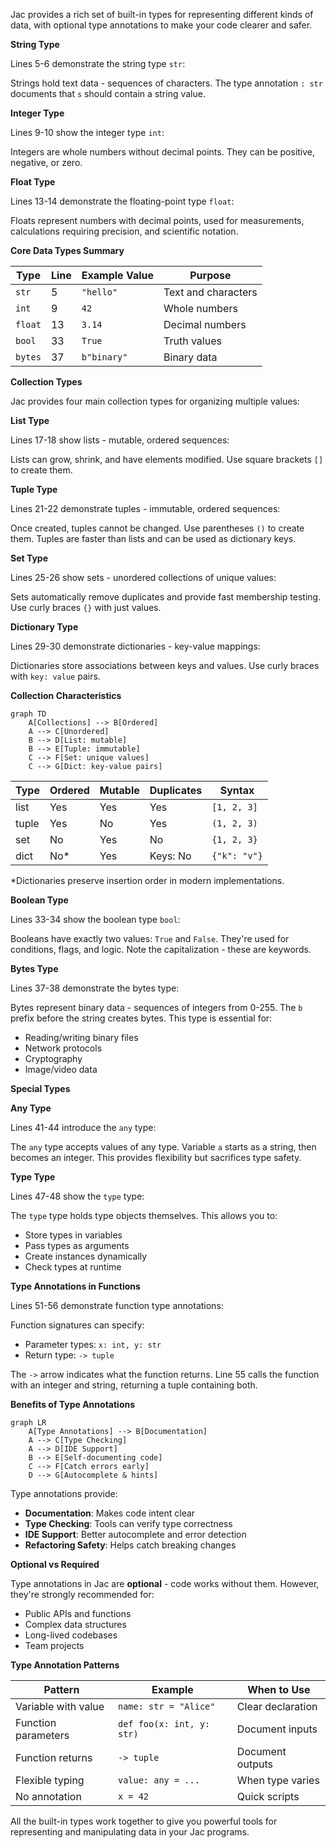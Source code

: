 Jac provides a rich set of built-in types for representing different kinds of data, with optional type annotations to make your code clearer and safer.

**String Type**

Lines 5-6 demonstrate the string type `str`:

Strings hold text data - sequences of characters. The type annotation `: str` documents that `s` should contain a string value.

**Integer Type**

Lines 9-10 show the integer type `int`:

Integers are whole numbers without decimal points. They can be positive, negative, or zero.

**Float Type**

Lines 13-14 demonstrate the floating-point type `float`:

Floats represent numbers with decimal points, used for measurements, calculations requiring precision, and scientific notation.

**Core Data Types Summary**

| Type | Line | Example Value | Purpose |
|------|------|---------------|---------|
| `str` | 5 | `"hello"` | Text and characters |
| `int` | 9 | `42` | Whole numbers |
| `float` | 13 | `3.14` | Decimal numbers |
| `bool` | 33 | `True` | Truth values |
| `bytes` | 37 | `b"binary"` | Binary data |

**Collection Types**

Jac provides four main collection types for organizing multiple values:

**List Type**

Lines 17-18 show lists - mutable, ordered sequences:

Lists can grow, shrink, and have elements modified. Use square brackets `[]` to create them.

**Tuple Type**

Lines 21-22 demonstrate tuples - immutable, ordered sequences:

Once created, tuples cannot be changed. Use parentheses `()` to create them. Tuples are faster than lists and can be used as dictionary keys.

**Set Type**

Lines 25-26 show sets - unordered collections of unique values:

Sets automatically remove duplicates and provide fast membership testing. Use curly braces `{}` with just values.

**Dictionary Type**

Lines 29-30 demonstrate dictionaries - key-value mappings:

Dictionaries store associations between keys and values. Use curly braces with `key: value` pairs.

**Collection Characteristics**

```mermaid
graph TD
    A[Collections] --> B[Ordered]
    A --> C[Unordered]
    B --> D[List: mutable]
    B --> E[Tuple: immutable]
    C --> F[Set: unique values]
    C --> G[Dict: key-value pairs]
```

| Type | Ordered | Mutable | Duplicates | Syntax |
|------|---------|---------|------------|--------|
| list | Yes | Yes | Yes | `[1, 2, 3]` |
| tuple | Yes | No | Yes | `(1, 2, 3)` |
| set | No | Yes | No | `{1, 2, 3}` |
| dict | No* | Yes | Keys: No | `{"k": "v"}` |

*Dictionaries preserve insertion order in modern implementations.

**Boolean Type**

Lines 33-34 show the boolean type `bool`:

Booleans have exactly two values: `True` and `False`. They're used for conditions, flags, and logic. Note the capitalization - these are keywords.

**Bytes Type**

Lines 37-38 demonstrate the bytes type:

Bytes represent binary data - sequences of integers from 0-255. The `b` prefix before the string creates bytes. This type is essential for:
- Reading/writing binary files
- Network protocols
- Cryptography
- Image/video data

**Special Types**

**Any Type**

Lines 41-44 introduce the `any` type:

The `any` type accepts values of any type. Variable `a` starts as a string, then becomes an integer. This provides flexibility but sacrifices type safety.

**Type Type**

Lines 47-48 show the `type` type:

The `type` type holds type objects themselves. This allows you to:
- Store types in variables
- Pass types as arguments
- Create instances dynamically
- Check types at runtime

**Type Annotations in Functions**

Lines 51-56 demonstrate function type annotations:

Function signatures can specify:
- Parameter types: `x: int, y: str`
- Return type: `-> tuple`

The `->` arrow indicates what the function returns. Line 55 calls the function with an integer and string, returning a tuple containing both.

**Benefits of Type Annotations**

```mermaid
graph LR
    A[Type Annotations] --> B[Documentation]
    A --> C[Type Checking]
    A --> D[IDE Support]
    B --> E[Self-documenting code]
    C --> F[Catch errors early]
    D --> G[Autocomplete & hints]
```

Type annotations provide:
- **Documentation**: Makes code intent clear
- **Type Checking**: Tools can verify type correctness
- **IDE Support**: Better autocomplete and error detection
- **Refactoring Safety**: Helps catch breaking changes

**Optional vs Required**

Type annotations in Jac are **optional** - code works without them. However, they're strongly recommended for:
- Public APIs and functions
- Complex data structures
- Long-lived codebases
- Team projects

**Type Annotation Patterns**

| Pattern | Example | When to Use |
|---------|---------|-------------|
| Variable with value | `name: str = "Alice"` | Clear declaration |
| Function parameters | `def foo(x: int, y: str)` | Document inputs |
| Function returns | `-> tuple` | Document outputs |
| Flexible typing | `value: any = ...` | When type varies |
| No annotation | `x = 42` | Quick scripts |

All the built-in types work together to give you powerful tools for representing and manipulating data in your Jac programs.
